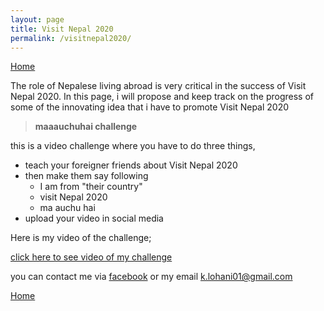```yaml
---
layout: page
title: Visit Nepal 2020
permalink: /visitnepal2020/
---
```

[Home](http://kshitijlohani.com)


The role of Nepalese living abroad is very critical in the success of Visit Nepal 2020.
In this page, i will propose and keep track on the progress of some of the innovating idea that i have to promote Visit Nepal 2020
> **maaauchuhai challenge**

this is a video challenge where you have to do three things,

* teach your foreigner friends about Visit Nepal 2020
* then make them say following
    *  I am from "their country"
    *  visit Nepal 2020
    *  ma auchu hai 
* upload your video in social media

Here is my video of the challenge;

[click here to see video of my challenge](https://www.facebook.com/kshitij.lohani/videos/vb.1210477270/10215573884679459)

you can contact me via [facebook](https://www.facebook.com/kshitij.lohani) or my email k.lohani01@gmail.com

[Home](http://kshitijlohani.com)